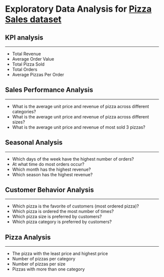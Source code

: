 # Exploratory Data Analysis for [Pizza Sales dataset](https://www.kaggle.com/datasets/shilongzhuang/pizza-sales)


## KPI analysis
---
- Total Revenue
- Average Order Value
- Total Pizza Sold
- Total Orders
- Average Pizzas Per Order

## Sales Performance Analysis
---
- What is the average unit price and revenue of pizza across different categories?
- What is the average unit price and revenue of pizza across different sizes?
- What is the average unit price and revenue of most sold 3 pizzas?

## Seasonal Analysis
---
- Which days of the week have the highest number of orders?
- At what time do most orders occur?
- Which month has the highest revenue?
- Which season has the highest revenue?

## Customer Behavior Analysis
---
- Which pizza is the favorite of customers (most ordered pizza)?
- Which pizza is ordered the most number of times?
- Which pizza size is preferred by customers?
- Which pizza category is preferred by customers?

## Pizza Analysis
---
- The pizza with the least price and highest price
- Number of pizzas per category
- Number of pizzas per size
- Pizzas with more than one category
